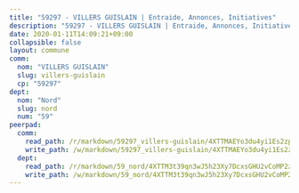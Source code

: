 ```yaml
---
title: "59297 - VILLERS GUISLAIN | Entraide, Annonces, Initiatives"
description: "59297 - VILLERS GUISLAIN | Entraide, Annonces, Initiatives"
date: 2020-01-11T14:09:21+09:00
collapsible: false
layout: commune
comm:
  nom: "VILLERS GUISLAIN"
  slug: villers-guislain
  cp: "59297"
dept:
  nom: "Nord"
  slug: nord
  num: "59"
peerpad:
  comm:
    read_path: /r/markdown/59297_villers-guislain/4XTTMAEYo3du4yi1Es2zpV6LNJnecHgt1CDoFmZDec5gq4xwb
    write_path: /w/markdown/59297_villers-guislain/4XTTMAEYo3du4yi1Es2zpV6LNJnecHgt1CDoFmZDec5gq4xwb-K3TgUvFhNyED3e94UmAJMUogKsQ1DayoJt537sUgapf8o86Ed8o2vbPQjGY2JJPDYFJSfDnVQPZGziPokL36MJnUJb5FpKs7NiwxoMekSmbPs5fVVfyHMUqCsZud8wPzPuF8NV5b
  dept:
    read_path: /r/markdown/59_nord/4XTTM3t39qn3wJ5h23Xy7DcxsGHU2vCoMP2z3iS4TUn3TrtdJ
    write_path: /w/markdown/59_nord/4XTTM3t39qn3wJ5h23Xy7DcxsGHU2vCoMP2z3iS4TUn3TrtdJ-K3TgTuZGkuZqXfr6fpmH7pGsMT6ndvZQMyRDze5QBt7XScLWHoBi246kLoDKpTH2Yo4f3AFSSJqGc2ozvNww7qPLqsDjpvahxCbQ6F5znbfjp6kVgaDcTYc9LyhwSfYuCevnvZUQ
---
```


